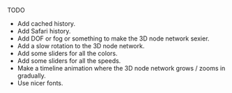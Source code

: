 TODO

* Add cached history.
* Add Safari history.
* Add DOF or fog or something to make the 3D node network sexier.
* Add a slow rotation to the 3D node network.
* Add some sliders for all the colors.
* Add some sliders for all the speeds.
* Make a timeline animation where the 3D node network grows / zooms in gradually.
* Use nicer fonts.

